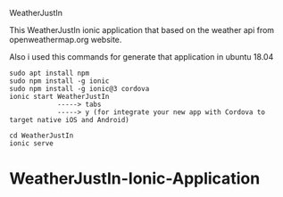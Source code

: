 WeatherJustIn

This WeatherJustIn ionic application that based on the weather api from openweathermap.org website.

Also i used this commands for generate that application in ubuntu 18.04

	sudo apt install npm
	sudo npm install -g ionic
	sudo npm install -g ionic@3 cordova 
	ionic start WeatherJustIn
				-----> tabs
				-----> y (for integrate your new app with Cordova to target native iOS and Android)

	cd WeatherJustIn
	ionic serve
# WeatherJustIn-Ionic-Application
